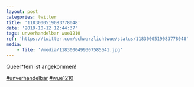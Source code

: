 ```yaml
---
layout: post
categories: twitter
title: '1183000519083778048'
date: '2019-10-12 12:44:37'
tags: unverhandelbar wue1210
ref: 'https://twitter.com/schwarzlichtwue/status/1183000519083778048'
media:
    - file: '/media/1183000499307585541.jpg'
---
```

Queer\*fem ist angekommen!

[#unverhandelbar](/t/unverhandelbar) [#wue1210](/t/wue1210)  